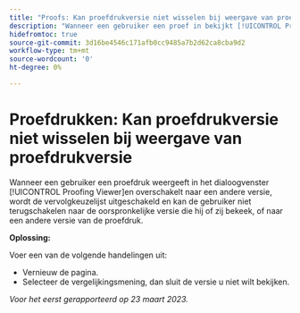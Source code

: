 ```yaml
---
title: "Proofs: Kan proefdrukversie niet wisselen bij weergave van proefdruk"
description: "Wanneer een gebruiker een proef in bekijkt [!UICONTROL Proofing Viewer]en overschakelt naar een andere versie, wordt de vervolgkeuzelijst uitgeschakeld en kan de gebruiker niet terugschakelen naar de oorspronkelijke versie die hij of zij bekeek, of naar een andere versie van de proefdruk."
hidefromtoc: true
source-git-commit: 3d16be4546c171afb0cc9485a7b2d62ca8cba9d2
workflow-type: tm+mt
source-wordcount: '0'
ht-degree: 0%

---
```



# Proefdrukken: Kan proefdrukversie niet wisselen bij weergave van proefdrukversie

Wanneer een gebruiker een proefdruk weergeeft in het dialoogvenster [!UICONTROL Proofing Viewer]en overschakelt naar een andere versie, wordt de vervolgkeuzelijst uitgeschakeld en kan de gebruiker niet terugschakelen naar de oorspronkelijke versie die hij of zij bekeek, of naar een andere versie van de proefdruk.

**Oplossing:**

Voer een van de volgende handelingen uit:

* Vernieuw de pagina.
* Selecteer de vergelijkingsmening, dan sluit de versie u niet wilt bekijken.

_Voor het eerst gerapporteerd op 23 maart 2023._

